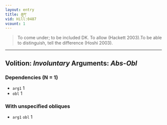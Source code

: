 ```yaml
---
layout: entry
title: ཆུག་
vid: Hill:0487
vcount: 1
---
```

> To come under; to be included DK\. To allow (Hackett 2003)\.To be able to distinguish, tell the difference (Hoshi 2003)\.

---
Volition: _Involuntary_
Arguments: _Abs-Obl_
---

### Dependencies (N = 1)
* `arg1` 1
* `obl` 1


### With unspecified obliques
* `arg1` `obl` 1
